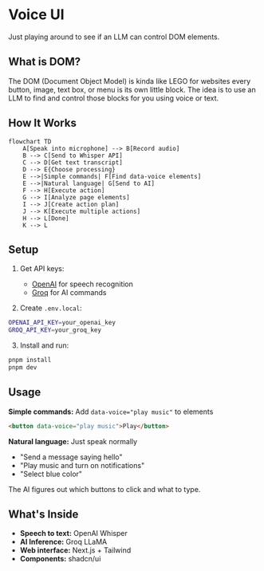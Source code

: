 # Voice UI

Just playing around to see if an LLM can control DOM elements.

## What is DOM?

The DOM (Document Object Model) is kinda like LEGO for websites every button, image, text box, or menu is its own little block. The idea is to use an LLM to find and control those blocks for you using voice or text.

## How It Works

```mermaid
flowchart TD
    A[Speak into microphone] --> B[Record audio]
    B --> C[Send to Whisper API]
    C --> D[Get text transcript]
    D --> E{Choose processing}
    E -->|Simple commands| F[Find data-voice elements]
    E -->|Natural language| G[Send to AI]
    F --> H[Execute action]
    G --> I[Analyze page elements]
    I --> J[Create action plan]
    J --> K[Execute multiple actions]
    H --> L[Done]
    K --> L
```

## Setup

1. Get API keys:
   - [OpenAI](https://platform.openai.com) for speech recognition
   - [Groq](https://console.groq.com) for AI commands

2. Create `.env.local`:
```bash
OPENAI_API_KEY=your_openai_key
GROQ_API_KEY=your_groq_key
```

3. Install and run:
```bash
pnpm install
pnpm dev
```

## Usage

**Simple commands:** Add `data-voice="play music"` to elements
```html
<button data-voice="play music">Play</button>
```

**Natural language:** Just speak normally
- "Send a message saying hello"
- "Play music and turn on notifications"
- "Select blue color"

The AI figures out which buttons to click and what to type.

## What's Inside

- **Speech to text:** OpenAI Whisper
- **AI Inference:** Groq LLaMA  
- **Web interface:** Next.js + Tailwind
- **Components:** shadcn/ui
